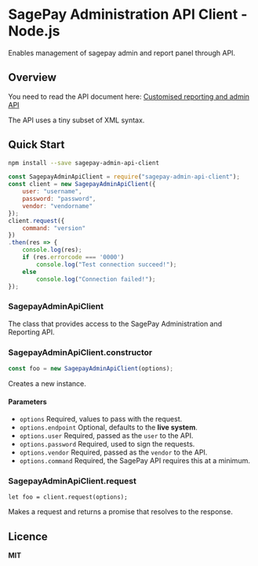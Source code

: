 # SagePay Administration API Client - Node.js

Enables management of sagepay admin and report panel through API.

## Overview

You need to read the API document here: [Customised reporting and admin API](https://www.sagepay.co.uk/support/find-an-integration-document/direct-integration-documents)

The API uses a tiny subset of XML syntax.

## Quick Start

```bash
npm install --save sagepay-admin-api-client
```

```javascript
const SagepayAdminApiClient = require("sagepay-admin-api-client");
const client = new SagepayAdminApiClient({
    user: "username",
    password: "password",
    vendor: "vendorname"
});
client.request({
    command: "version"
})
.then(res => {
    console.log(res);
    if (res.errorcode === '0000')
        console.log("Test connection succeed!");
    else
        console.log("Connection failed!");
});
```

### SagepayAdminApiClient

The class that provides access to the SagePay Administration and Reporting API.

### SagepayAdminApiClient.constructor

```javascript
const foo = new SagepayAdminApiClient(options);
```

Creates a new instance.

#### Parameters

* `options` Required, values to pass with the request.
* `options.endpoint` Optional, defaults to the <b>live system</b>.
* `options.user` Required, passed as the `user` to the API.
* `options.password` Required, used to sign the requests.
* `options.vendor` Required, passed as the `vendor` to the API.
* `options.command` Required, the SagePay API requires this at a minimum.

### SagepayAdminApiClient.request

```
let foo = client.request(options);
```

Makes a request and returns a promise that resolves to the response.

## Licence

**MIT**

